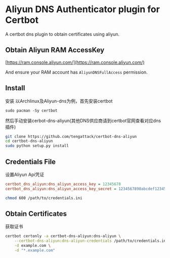 # Aliyun DNS Authenticator plugin for Certbot

A certbot dns plugin to obtain certificates using aliyun.


## Obtain Aliyun RAM AccessKey
[https://ram.console.aliyun.com/](https://ram.console.aliyun.com/)

And ensure your RAM account has `AliyunDNSFullAccess` permission.


## Install
安装
以Archlinux及Aliyun-dns为例，首先安装certbot

```
sudo pacman -Sy certbot
```
然后手动安装cerbot-dns-aliyun(其他DNS供应商请到certbot官网查看对应dns插件)

```bash
git clone https://github.com/tengattack/certbot-dns-aliyun
cd certbot-dns-aliyun
sudo python setup.py install
```
## Credentials File
设置Aliyun Api凭证

```ini
certbot_dns_aliyun:dns_aliyun_access_key = 12345678
certbot_dns_aliyun:dns_aliyun_access_key_secret = 1234567890abcdef1234567890abcdef
```

```bash
chmod 600 /path/to/credentials.ini
```


## Obtain Certificates
获取证书

```bash
certbot certonly -a certbot-dns-aliyun:dns-aliyun \
    --certbot-dns-aliyun:dns-aliyun-credentials /path/to/credentials.ini \
    -d example.com \
    -d "*.example.com"
```
